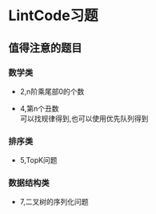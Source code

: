 LintCode习题
===

## 值得注意的题目

### 数学类

* 2,n阶乘尾部0的个数

* 4,第n个丑数  
	可以找规律得到,也可以使用优先队列得到


### 排序类

* 5,TopK问题


### 数据结构类

* 7,二叉树的序列化问题